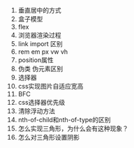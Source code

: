 1. 垂直居中的方式
2. 盒子模型
3. flex
4. 浏览器渲染过程
5. link import 区别
6. rem em px  vw vh
7. position属性
8. 伪类 伪元素区别
9. 选择器
10. css实现图片自适应宽高
11. BFC
12. css选择器优先级
13. 清除浮动方法
14. nth-of-child和nth-of-type的区别
15. 怎么实现三角形，为什么会有这种现象？
16. 怎么对三角形设置阴影
